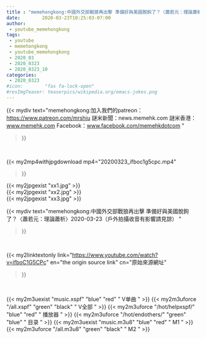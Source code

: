 ```yaml
---
title : "memehongkong:中國外交部戰狼再出擊 準備好與美國脫鉤了？〈蕭若元：理論蕭析〉2020-03-23（戶外拍攝收音有影響請見諒） "
date:        2020-03-23T10:25:03-07:00
author:
 - youtube_memehongkong
tags:
 - youtube
 - memehongkong
 - youtube_memehongkong
 - 2020_03
 - 2020_0323
 - 2020_0323_10
categories:
 - 2020_0323
#icon:        "fas fa-lock-open"
#resImgTeaser: teaserpics/wikipedia.org/emacs-jokes.png
---
```


{{< mydiv text="memehongkong:加入我們的patreon：https://www.patreon.com/mrshiu 謎米新聞：news.memehk.com 謎米香港： www.memehk.com Facebook：www.facebook.com/memehkdotcom "
>}}
<br>


{{< my2mp4withjpgdownload mp4="20200323_ifboc1g5cpc.mp4"
>}}

{{< my2jpgexist "xx1.jpg" >}}<br>
{{< my2jpgexist "xx2.jpg" >}}<br>
{{< my2jpgexist "xx3.jpg" >}}<br>



{{< mydiv text="memehongkong:中國外交部戰狼再出擊 準備好與美國脫鉤了？〈蕭若元：理論蕭析〉2020-03-23（戶外拍攝收音有影響請見諒） "
>}}
<br>

{{< my2linktextonly link="https://www.youtube.com/watch?v=ifboC1G5CPc"
en="the origin source link" cn="原始來源網址"
>}}


<br>

{{< my2m3uexist "music.xspf"        "blue"   "red"    " V单曲 " >}} {{< my2m3uforce "/all.xspf"         "green"  "black"  " V全部 " >}} {{< my2m3uforce "/hot/helpxspf/"    "blue"   "red"    " 播放器 " >}} {{< my2m3uforce "/hot/endothers/"   "green"  "blue"   " 目录 " >}} {{< my2m3uexist "music.m3u8"        "blue"   "red"    " M1 " >}} {{< my2m3uforce "/all.m3u8"         "green"  "black"  " M2 " >}} 
